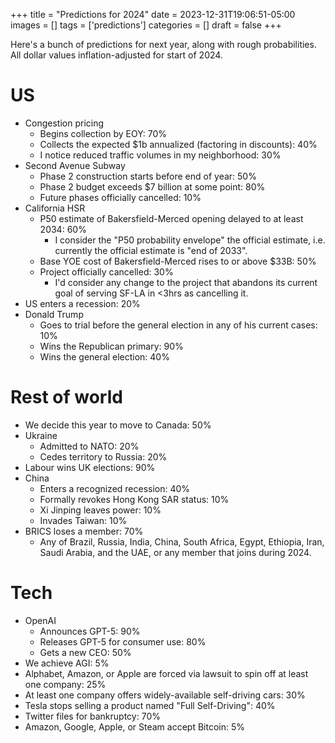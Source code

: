 +++
title = "Predictions for 2024"
date = 2023-12-31T19:06:51-05:00
images = []
tags = ['predictions']
categories = []
draft = false
+++

Here's a bunch of predictions for next year, along with rough probabilities. All dollar values inflation-adjusted for start of 2024.

<!--more-->

# US

- Congestion pricing
  - Begins collection by EOY: 70%
  - Collects the expected $1b annualized (factoring in discounts): 40%
  - I notice reduced traffic volumes in my neighborhood: 30%
- Second Avenue Subway
  - Phase 2 construction starts before end of year: 50%
  - Phase 2 budget exceeds $7 billion at some point: 80%
  - Future phases officially cancelled: 10%
- California HSR
  - P50 estimate of Bakersfield-Merced opening delayed to at least 2034: 60%
    - I consider the "P50 probability envelope" the official estimate, i.e. currently the official estimate is "end of 2033".
  - Base YOE cost of Bakersfield-Merced rises to or above $33B: 50%
  - Project officially cancelled: 30%
    - I'd consider any change to the project that abandons its current goal of serving SF-LA in <3hrs as cancelling it.
- US enters a recession: 20%
- Donald Trump
  - Goes to trial before the general election in any of his current cases: 10%
  - Wins the Republican primary: 90%
  - Wins the general election: 40%

# Rest of world

- We decide this year to move to Canada: 50%
- Ukraine
  - Admitted to NATO: 20%
  - Cedes territory to Russia: 20%
- Labour wins UK elections: 90%
- China
  - Enters a recognized recession: 40%
  - Formally revokes Hong Kong SAR status: 10%
  - Xi Jinping leaves power: 10%
  - Invades Taiwan: 10%
- BRICS loses a member: 70%
    - Any of Brazil, Russia, India, China, South Africa, Egypt, Ethiopia, Iran, Saudi Arabia, and the UAE, or any member that joins during 2024.

# Tech

- OpenAI
  - Announces GPT-5: 90%
  - Releases GPT-5 for consumer use: 80%
  - Gets a new CEO: 50%
- We achieve AGI: 5%
- Alphabet, Amazon, or Apple are forced via lawsuit to spin off at least one company: 25%
- At least one company offers widely-available self-driving cars: 30%
- Tesla stops selling a product named "Full Self-Driving": 40%
- Twitter files for bankruptcy: 70%
- Amazon, Google, Apple, or Steam accept Bitcoin: 5%
